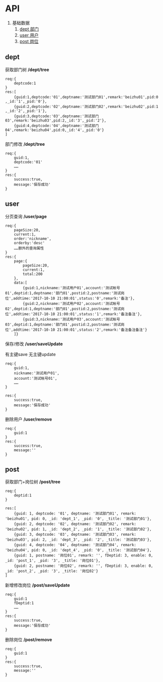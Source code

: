 # API
1. 基础数据
    1. [dept 部门](#dept)
    2. [user 用户](#user)
    3. [post 岗位](#post)


##  <span id='dept'>dept</span>
获取部门树 **/dept/tree**

```
req:{
    deptcode:1
}
res:[
    {guid:1,deptcode:'01',deptname:'测试部门01',remark:'beizhu01',pid:0 ,_id:'1',_pid:'0'},
    {guid:2,deptcode:'02',deptname:'测试部门02',remark:'beizhu02',pid:1 ,_id:'2',_pid:'1'},
    {guid:3,deptcode:'03',deptname:'测试部门03',remark:'beizhu03',pid:2,_id:'3',_pid:'2'},
    {guid:4,deptcode:'04',deptname:'测试部门04',remark:'beizhu04',pid:0,_id:'4',_pid:'0'}
]
```
部门修改 **/dept/tree**
```
req:{
    guid:1,
    deptcode:'01'
    ……
}
res:{
    success:true,
    message:'保存成功'
}
```
## <span id='user'>user</span>
分页查询    **/user/page**

```
req:{
    pageSize:20,
    current:1,
    order:'nickname',
    orderby:'desc'
    ……额外的查询属性
}
res:{
    page:{
        pageSize:20,
        current:1,
        total:200
    },
    data:[
        {guid:1,nickname:'测试用户01',account:'测试帐号01',deptid:1,deptname:'部门01',postid:2,postname:'测试岗位',addtime:'2017-10-10 21:00:01',status:'0',remark:'备注'},
        {guid:2,nickname:'测试用户02',account:'测试帐号02',deptid:1,deptname:'部门01',postid:2,postname:'测试岗位',addtime:'2017-10-10 21:00:01',status:'1',remark:'备注备注'},
        {guid:3,nickname:'测试用户03',account:'测试帐号03',deptid:1,deptname:'部门01',postid:2,postname:'测试岗位',addtime:'2017-10-10 21:00:01',status:'2',remark:'备注备注备注'}
    ]}
```
保存/修改 **/user/saveUpdate**

有主键save 无主键update
```
req:{
    guid:1,
    nickname:'测试用户01',
    account:'测试帐号01',
    ……
}

res:{
    success:true,
    message:'保存成功'
}
```
删除用户 **/user/remove**
```
req:{
    guid:1
}
res:{
    success:true,
    message:''
}
```
##  <span id='post'>post</span>

获取部门+岗位树  **/post/tree**
```
req:{
    deptid:1
}
    
res:[
    {guid: 1, deptcode: '01', deptname: '测试部门01', remark: 'beizhu01', pid: 0, _id: 'dept_1', _pid: '0', _title: '测试部门01'},
    {guid: 2, deptcode: '02', deptname: '测试部门02', remark: 'beizhu02', pid: 1, _id: 'dept_2', _pid: '1', _title: '测试部门02'},
    {guid: 3, deptcode: '03', deptname: '测试部门03', remark: 'beizhu03', pid: 2, _id: 'dept_3', _pid: '2', _title: '测试部门03'},
    {guid: 4, deptcode: '04', deptname: '测试部门04', remark: 'beizhu04', pid: 0, _id: 'dept_4', _pid: '0', _title: '测试部门04'},
    {guid: 1, postname: '岗位01', remark: '', fDeptid: 3, enable: 0, _id: 'post_1', _pid: '3', _title: '岗位01'},
    {guid: 2, postname: '岗位02', remark: '', fDeptid: 3, enable: 0, _id: 'post_2', _pid: '3', _title: '岗位02'}
]
```
新增修改岗位  **/post/saveUpdate**
```
req:{
    guid:1
    fDeptid:1
    ……
}
res:{
    success:true,
    message:'保存成功'
}
```

删除岗位  **/post/remove**
```
req:{
    guid:1
}
res:{
    success:true,
    message:''
}
```
